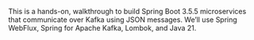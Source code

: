 This is a hands-on, walkthrough to build Spring Boot 3.5.5 microservices that communicate over Kafka using JSON messages. We’ll use Spring WebFlux, Spring for Apache Kafka, Lombok, and Java 21.
